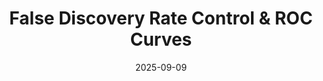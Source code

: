 ---
layout: lecture
published: true
title: False Discovery Rate Control & ROC Curves
# nav_exclude: true
presented_by:
date: 2025-09-09
number: 4
recording: 
comments:
files:
  slides:
  pdf_slides:
  textbook_sections:
  notes:
  notebook:
  additional_files:
    name:
    link:
---